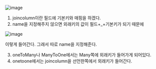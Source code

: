 ![image](https://user-images.githubusercontent.com/108928206/192942850-6ca6c7f9-9eef-4a33-8967-2188e0c95f00.png)

1. joincolumn이란 필드에 기본키와 매핑을 하겠다.
2. name을 지정해주지 않으면 외래키의 값이 필드+_+기본키가 되기 때문에 

![image](https://user-images.githubusercontent.com/108928206/192943010-391e15f4-d9ab-4509-bf3f-41d34fdf74ac.png)

이렇게 들어간다. 그래서 따로 name을 지정해준다.

3. oneToMany나 ManyToOne에서는 Many쪽에 외래키가 들어가게 되어있다.
4. onetoone에서는 joincolumn을 선언한쪽에서 외래키가 들어간다.
